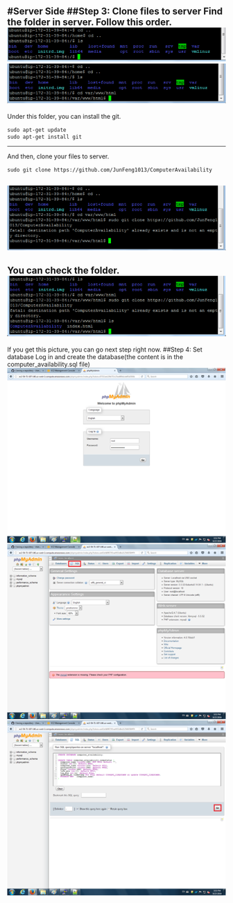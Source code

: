 #Server Side
##Step 3: Clone files to server
Find the folder in server. Follow this order.
![alt text](https://github.com/JunFeng1013/ComputerAvailability/blob/master/Picture/step3-1.png)
![alt text](https://github.com/JunFeng1013/ComputerAvailability/blob/master/Picture/step3-2.png)
---
Under this folder, you can install the git.
```
sudo apt-get update
sudo apt-get install git
```
---
And then, clone your files to server.
```
sudo git clone https://github.com/JunFeng1013/ComputerAvailability
```
![alt text](https://github.com/JunFeng1013/ComputerAvailability/blob/master/Picture/step3-3.png)
---
You can check the folder.
![alt text](https://github.com/JunFeng1013/ComputerAvailability/blob/master/Picture/step3-4.png)
---
If you get this picture, you can go next step right now.
##Step 4: Set database
Log in and create the database(the content is in the computer_availability.sql file)
![alt text](https://github.com/JunFeng1013/ComputerAvailability/blob/master/Picture/step4-1.png)
![alt text](https://github.com/JunFeng1013/ComputerAvailability/blob/master/Picture/step4-2.png)
![alt text](https://github.com/JunFeng1013/ComputerAvailability/blob/master/Picture/step4-3.png)


